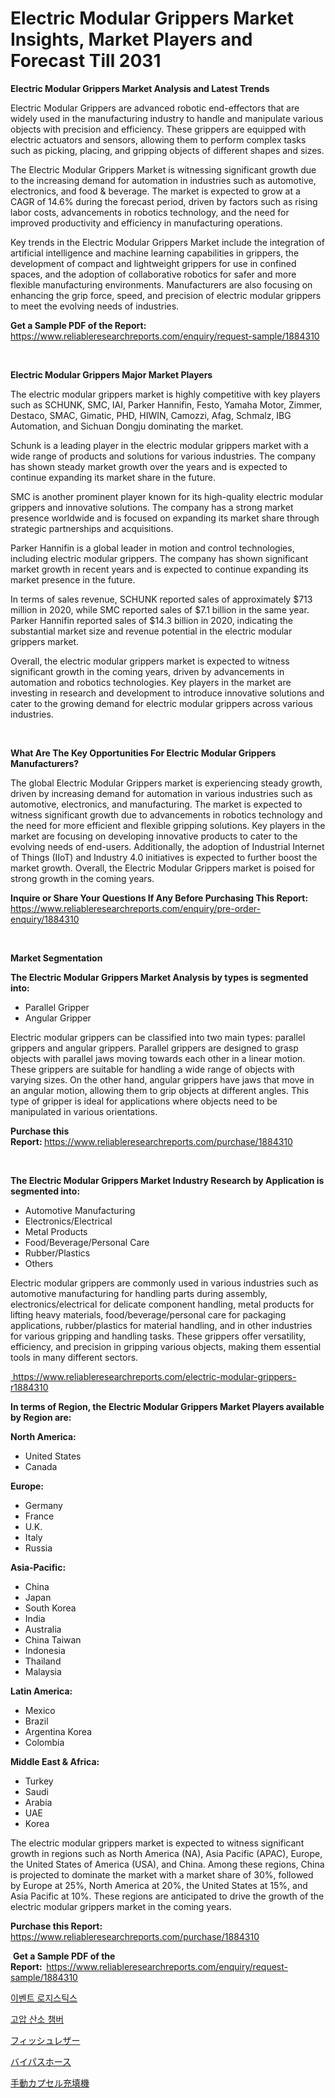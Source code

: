 <p><h1>Electric Modular Grippers Market Insights, Market Players and Forecast Till 2031</h1></p><p><strong>Electric Modular Grippers Market Analysis and Latest Trends</strong></p>
<p><p>Electric Modular Grippers are advanced robotic end-effectors that are widely used in the manufacturing industry to handle and manipulate various objects with precision and efficiency. These grippers are equipped with electric actuators and sensors, allowing them to perform complex tasks such as picking, placing, and gripping objects of different shapes and sizes.</p><p>The Electric Modular Grippers Market is witnessing significant growth due to the increasing demand for automation in industries such as automotive, electronics, and food & beverage. The market is expected to grow at a CAGR of 14.6% during the forecast period, driven by factors such as rising labor costs, advancements in robotics technology, and the need for improved productivity and efficiency in manufacturing operations.</p><p>Key trends in the Electric Modular Grippers Market include the integration of artificial intelligence and machine learning capabilities in grippers, the development of compact and lightweight grippers for use in confined spaces, and the adoption of collaborative robotics for safer and more flexible manufacturing environments. Manufacturers are also focusing on enhancing the grip force, speed, and precision of electric modular grippers to meet the evolving needs of industries.</p></p>
<p><strong>Get a Sample PDF of the Report:&nbsp;</strong> <a href="https://www.reliableresearchreports.com/enquiry/request-sample/1884310">https://www.reliableresearchreports.com/enquiry/request-sample/1884310</a></p>
<p>&nbsp;</p>
<p><strong>Electric Modular Grippers Major Market Players</strong></p>
<p><p>The electric modular grippers market is highly competitive with key players such as SCHUNK, SMC, IAI, Parker Hannifin, Festo, Yamaha Motor, Zimmer, Destaco, SMAC, Gimatic, PHD, HIWIN, Camozzi, Afag, Schmalz, IBG Automation, and Sichuan Dongju dominating the market. </p><p>Schunk is a leading player in the electric modular grippers market with a wide range of products and solutions for various industries. The company has shown steady market growth over the years and is expected to continue expanding its market share in the future. </p><p>SMC is another prominent player known for its high-quality electric modular grippers and innovative solutions. The company has a strong market presence worldwide and is focused on expanding its market share through strategic partnerships and acquisitions. </p><p>Parker Hannifin is a global leader in motion and control technologies, including electric modular grippers. The company has shown significant market growth in recent years and is expected to continue expanding its market presence in the future. </p><p>In terms of sales revenue, SCHUNK reported sales of approximately $713 million in 2020, while SMC reported sales of $7.1 billion in the same year. Parker Hannifin reported sales of $14.3 billion in 2020, indicating the substantial market size and revenue potential in the electric modular grippers market. </p><p>Overall, the electric modular grippers market is expected to witness significant growth in the coming years, driven by advancements in automation and robotics technologies. Key players in the market are investing in research and development to introduce innovative solutions and cater to the growing demand for electric modular grippers across various industries.</p></p>
<p>&nbsp;</p>
<p><strong>What Are The Key Opportunities For Electric Modular Grippers Manufacturers?</strong></p>
<p><p>The global Electric Modular Grippers market is experiencing steady growth, driven by increasing demand for automation in various industries such as automotive, electronics, and manufacturing. The market is expected to witness significant growth due to advancements in robotics technology and the need for more efficient and flexible gripping solutions. Key players in the market are focusing on developing innovative products to cater to the evolving needs of end-users. Additionally, the adoption of Industrial Internet of Things (IIoT) and Industry 4.0 initiatives is expected to further boost the market growth. Overall, the Electric Modular Grippers market is poised for strong growth in the coming years.</p></p>
<p><strong>Inquire or Share Your Questions If Any Before Purchasing This Report:</strong> <a href="https://www.reliableresearchreports.com/enquiry/pre-order-enquiry/1884310">https://www.reliableresearchreports.com/enquiry/pre-order-enquiry/1884310</a></p>
<p>&nbsp;</p>
<p><strong>Market Segmentation</strong></p>
<p><strong>The Electric Modular Grippers Market Analysis by types is segmented into:</strong></p>
<p><ul><li>Parallel Gripper</li><li>Angular Gripper</li></ul></p>
<p><p>Electric modular grippers can be classified into two main types: parallel grippers and angular grippers. Parallel grippers are designed to grasp objects with parallel jaws moving towards each other in a linear motion. These grippers are suitable for handling a wide range of objects with varying sizes. On the other hand, angular grippers have jaws that move in an angular motion, allowing them to grip objects at different angles. This type of gripper is ideal for applications where objects need to be manipulated in various orientations.</p></p>
<p><strong>Purchase this Report:&nbsp;</strong><a href="https://www.reliableresearchreports.com/purchase/1884310">https://www.reliableresearchreports.com/purchase/1884310</a></p>
<p>&nbsp;</p>
<p><strong>The Electric Modular Grippers Market Industry Research by Application is segmented into:</strong></p>
<p><ul><li>Automotive Manufacturing</li><li>Electronics/Electrical</li><li>Metal Products</li><li>Food/Beverage/Personal Care</li><li>Rubber/Plastics</li><li>Others</li></ul></p>
<p><p>Electric modular grippers are commonly used in various industries such as automotive manufacturing for handling parts during assembly, electronics/electrical for delicate component handling, metal products for lifting heavy materials, food/beverage/personal care for packaging applications, rubber/plastics for material handling, and in other industries for various gripping and handling tasks. These grippers offer versatility, efficiency, and precision in gripping various objects, making them essential tools in many different sectors.</p></p>
<p><a href="https://www.reliableresearchreports.com/electric-modular-grippers-r1884310">&nbsp;https://www.reliableresearchreports.com/electric-modular-grippers-r1884310</a></p>
<p><strong>In terms of Region, the Electric Modular Grippers Market Players available by Region are:</strong></p>
<p>
    <p> <strong> North America: </strong>
        <ul>
            <li>United States</li>
            <li>Canada</li>
        </ul>
        </p> 
    <p> <strong> Europe: </strong>
        <ul>
            <li>Germany</li>
            <li>France</li>
            <li>U.K.</li>
            <li>Italy</li>
            <li>Russia</li>
        </ul>
        </p> 
    <p> <strong> Asia-Pacific: </strong>
        <ul>
            <li>China</li>
            <li>Japan</li>
            <li>South Korea</li>
            <li>India</li>
            <li>Australia</li>
            <li>China Taiwan</li>
            <li>Indonesia</li>
            <li>Thailand</li>
            <li>Malaysia</li>
        </ul>
        </p> 
    <p> <strong> Latin America: </strong>
        <ul>
            <li>Mexico</li>
            <li>Brazil</li>
            <li>Argentina Korea</li>
            <li>Colombia</li>
        </ul>
        </p> 
    <p> <strong> Middle East & Africa: </strong>
        <ul>
            <li>Turkey</li>
            <li>Saudi</li>
            <li>Arabia</li>
            <li>UAE</li>
            <li>Korea</li>
        </ul>
    </p>
    </p>
<p><p>The electric modular grippers market is expected to witness significant growth in regions such as North America (NA), Asia Pacific (APAC), Europe, the United States of America (USA), and China. Among these regions, China is projected to dominate the market with a market share of 30%, followed by Europe at 25%, North America at 20%, the United States at 15%, and Asia Pacific at 10%. These regions are anticipated to drive the growth of the electric modular grippers market in the coming years.</p></p>
<p><strong>Purchase this Report: </strong><a href="https://www.reliableresearchreports.com/purchase/1884310">https://www.reliableresearchreports.com/purchase/1884310</a></p>
<p>&nbsp;<strong>Get a Sample PDF of the Report:&nbsp;&nbsp;</strong><a href="https://www.reliableresearchreports.com/enquiry/request-sample/1884310">https://www.reliableresearchreports.com/enquiry/request-sample/1884310</a></p>
<p><strong></strong></p>
<p><p><a href="https://medium.com/@karenburke2009/%EC%9D%B4%EB%B2%A4%ED%8A%B8-%EB%AC%BC%EB%A5%98-%EC%8B%9C%EC%9E%A5-%EC%84%B1%EA%B3%B5%EC%A0%81%EC%9D%B8-%EB%B9%84%EC%A6%88%EB%8B%88%EC%8A%A4-%EC%A0%84%EB%9E%B5%EC%9D%98-%EC%97%B4%EC%87%A0-2031%EB%85%84%EA%B9%8C%EC%A7%80-%EC%98%88%EC%B8%A1-1b0927e54de9">이벤트 로지스틱스</a></p><p><a href="https://medium.com/@cathymaggio31/%ED%95%98%EC%9D%B4%ED%8D%BC%EB%B0%94%EB%A6%AD-%EC%82%B0%EC%86%8C-%EC%B1%94%EB%B2%84-%EC%8B%9C%EC%9E%A5-%EC%9C%A0%ED%98%95-%EC%9D%91%EC%9A%A9-%EB%B0%8F-%EC%A7%80%EB%A6%AC%EC%97%90-%EB%8C%80%ED%95%9C-%ED%8F%AC%EA%B4%84%EC%A0%81-%ED%8F%89%EA%B0%80-fd776a6a8f5e">고압 산소 챔버</a></p><p><a href="https://github.com/decker5351/Market-Research-Report-List-1/blob/main/649632544482.md">フィッシュレザー</a></p><p><a href="https://medium.com/@kimalker_178/%E3%83%90%E3%82%A4%E3%83%91%E3%82%B9%E3%83%9B%E3%83%BC%E3%82%B9%E5%B8%82%E5%A0%B4-%E5%B8%82%E5%A0%B4%E3%82%B7%E3%82%A7%E3%82%A2-%E5%B8%82%E5%A0%B4%E5%8B%95%E5%90%91-%E3%81%8A%E3%82%88%E3%81%B3%E5%B0%86%E6%9D%A5%E3%81%AE%E6%88%90%E9%95%B7%E3%82%92%E6%8E%A2%E3%82%8B-8820eb3bdbc4">バイパスホース</a></p><p><a href="https://github.com/KaydenJohns1964/Market-Research-Report-List-1/blob/main/544489944481.md">手動カプセル充填機</a></p></p>